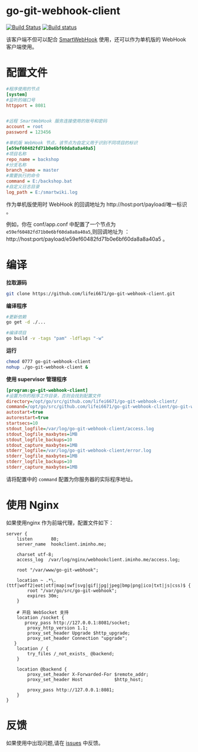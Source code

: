 # go-git-webhook-client

[![Build Status](https://travis-ci.org/lifei6671/go-git-webhook-client.svg?branch=master)](https://travis-ci.org/lifei6671/go-git-webhook-client)
[![Build status](https://ci.appveyor.com/api/projects/status/m618nm2i9tf0lw10/branch/master?svg=true)](https://ci.appveyor.com/project/lifei6671/go-git-webhook-client/branch/master)


该客户端不但可以配合 [SmartWebHook](https://github.com/lifei6671/go-git-webhook) 使用，还可以作为单机版的 WebHook 客户端使用。

# 配置文件

```ini
#程序使用的节点
[system]
#监听的端口号
httpport = 8081


#远程 SmartWebHook 服务连接使用的账号和密码
account = root
password = 123456

#单机版 WebHook 节点，该节点为自定义用于识别不同项目的标识
[e59ef60482fd71b0e6bf60da8a8a40a5]
#项目名称
repo_name = backshop
#分支名称
branch_name = master
#需要执行的命令
command = E:/backshop.bat
#自定义日志目录
log_path = E:/smartwiki.log
```

作为单机版使用时 WebHook 的回调地址为 http://host:port/payload/唯一标识 。

例如，你在 conf/app.conf 中配置了一个节点为 `e59ef60482fd71b0e6bf60da8a8a40a5`,则回调地址为 ：http://host:port/payload/e59ef60482fd71b0e6bf60da8a8a40a5 。

# 编译

**拉取源码**

```bash
git clone https://github.com/lifei6671/go-git-webhook-client.git
```

**编译程序**

```bash
#更新依赖
go get -d ./...

#编译项目
go build -v -tags "pam" -ldflags "-w"
```

**运行**

```bash
chmod 0777 go-git-webhook-client
nohup ./go-git-webhook-client &

```

**使用 supervisor 管理程序**

```ini
[program:go-git-webhook-client]
#设置为你的程序工作目录，否则会找到配置文件
directory=/opt/go/src/github.com/lifei6671/go-git-webhook-client/
command=/opt/go/src/github.com/lifei6671/go-git-webhook-client/go-git-webhook-client
autostart=true
autorestart=true
startsecs=10
stdout_logfile=/var/log/go-git-webhook-client/access.log
stdout_logfile_maxbytes=1MB
stdout_logfile_backups=10
stdout_capture_maxbytes=1MB
stderr_logfile=/var/log/go-git-webhook-client/error.log
stderr_logfile_maxbytes=1MB
stderr_logfile_backups=10
stderr_capture_maxbytes=1MB
```

请将配置中的 `command` 配置为你服务器的实际程序地址。

# 使用 Nginx

如果使用nginx 作为前端代理，配置文件如下：

```smartyconfig
server {
    listen       80;
    server_name  hookclient.iminho.me;

    charset utf-8;
    access_log  /var/log/nginx/webhookclient.iminho.me/access.log;

    root "/var/www/go-git-webhook";

    location ~ .*\.(ttf|woff2|eot|otf|map|swf|svg|gif|jpg|jpeg|bmp|png|ico|txt|js|css)$ {
        root "/var/go/src/go-git-webhook";
        expires 30m;
    }
    
    # 开启 WebSocket 支持
    location /socket {
       proxy_pass http://127.0.0.1:8081/socket;
        proxy_http_version 1.1;
        proxy_set_header Upgrade $http_upgrade;
        proxy_set_header Connection "upgrade";
   }
    location / {
        try_files /_not_exists_ @backend;
    }

    location @backend {
        proxy_set_header X-Forwarded-For $remote_addr;
        proxy_set_header Host            $http_host;

        proxy_pass http://127.0.0.1:8081;
    }
}

```

# 反馈

如果使用中出现问题,请在 [issues](https://github.com/lifei6671/go-git-webhook-client/issues) 中反馈。

